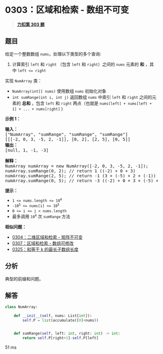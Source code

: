 # 0303：区域和检索 - 数组不可变


> <u>**[力扣第 303 题](https://leetcode.cn/problems/range-sum-query-immutable/)**</u>

## 题目

<p>给定一个整数数组  <code>nums</code>，处理以下类型的多个查询:</p>

<ol>
<li>计算索引 <code>left</code> 和 <code>right</code> （包含 <code>left</code> 和 <code>right</code>）之间的 <code>nums</code> 元素的 <strong>和</strong> ，其中 <code>left &lt;= right</code></li>
</ol>

<p>实现 <code>NumArray</code> 类：</p>

<ul>
<li><code>NumArray(int[] nums)</code> 使用数组 <code>nums</code> 初始化对象</li>
<li><code>int sumRange(int i, int j)</code> 返回数组 <code>nums</code> 中索引 <code>left</code> 和 <code>right</code> 之间的元素的 <strong>总和</strong> ，包含 <code>left</code> 和 <code>right</code> 两点（也就是 <code>nums[left] + nums[left + 1] + ... + nums[right]</code> )</li>
</ul>



<p><strong>示例 1：</strong></p>

<pre>
<strong>输入：</strong>
["NumArray", "sumRange", "sumRange", "sumRange"]
[[[-2, 0, 3, -5, 2, -1]], [0, 2], [2, 5], [0, 5]]
<strong>输出：
</strong>[null, 1, -1, -3]

<strong>解释：</strong>
NumArray numArray = new NumArray([-2, 0, 3, -5, 2, -1]);
numArray.sumRange(0, 2); // return 1 ((-2) + 0 + 3)
numArray.sumRange(2, 5); // return -1 (3 + (-5) + 2 + (-1))
numArray.sumRange(0, 5); // return -3 ((-2) + 0 + 3 + (-5) + 2 + (-1))
</pre>



<p><strong>提示：</strong></p>

<ul>
<li><code>1 &lt;= nums.length &lt;= 10<sup>4</sup></code></li>
<li><code>-10<sup>5</sup> &lt;= nums[i] &lt;= 10<sup>5</sup></code></li>
<li><code>0 &lt;= i &lt;= j &lt; nums.length</code></li>
<li>最多调用 <code>10<sup>4</sup></code> 次 <code>sumRange</code><strong> </strong>方法</li>
</ul>


**相似问题：**
- [0304：二维区域和检索 - 矩阵不可变](/leetcode/0304)
- [0307：区域和检索 - 数组可修改](/leetcode/0307)
- [0325：和等于 k 的最长子数组长度](/leetcode/0325)


## 分析

典型的前缀和问题。

## 解答

```python
class NumArray:

    def __init__(self, nums: List[int]):
        self.P = list(accumulate([0]+nums))


    def sumRange(self, left: int, right: int) -> int:
        return self.P[right+1]-self.P[left]
```
51 ms

